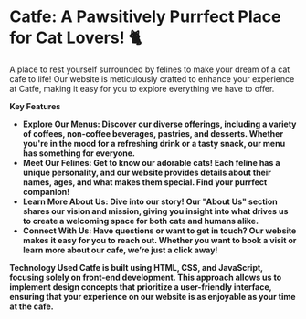 <h1>Catfe: A Pawsitively Purrfect Place for Cat Lovers! 🐈</h1> 

A place to rest yourself surrounded by felines to make your dream of a cat cafe to life! Our website is meticulously crafted to enhance your experience at Catfe, making it easy for you to explore everything we have to offer.

<b>Key Features<b>
- Explore Our Menus: Discover our diverse offerings, including a variety of coffees, non-coffee beverages, pastries, and desserts. Whether you're in the mood for a refreshing drink or a tasty snack, our menu has something for everyone.
- Meet Our Felines: Get to know our adorable cats! Each feline has a unique personality, and our website provides details about their names, ages, and what makes them special. Find your purrfect companion!
- Learn More About Us: Dive into our story! Our "About Us" section shares our vision and mission, giving you insight into what drives us to create a welcoming space for both cats and humans alike.
- Connect With Us: Have questions or want to get in touch? Our website makes it easy for you to reach out. Whether you want to book a visit or learn more about our cafe, we’re just a click away!

<b>Technology Used<b>
Catfe is built using HTML, CSS, and JavaScript, focusing solely on front-end development. This approach allows us to implement design concepts that prioritize a user-friendly interface, ensuring that your experience on our website is as enjoyable as your time at the cafe.
